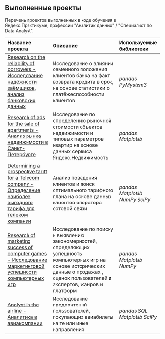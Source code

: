 
## Выполненные проекты

Перечень проектов выполненных в ходе обучения в Яндекс.Практикуме, профессии "Аналитик данных" / "Специалист по Data Analyst".

| Название проекта | Описание | Используемые библиотеки | 
| :---------------------- | :---------------------- | :---------------------- |
| [Research on the reliability of borrowers - Исследование надёжности заёмщиков, анализ банковских данных](Data-pre-processing) | Исследование о влиянии семейного положения клиентов банка на факт возврата кредита в срок, на основе статистики о платёжеспособности клиентов| *pandas*  *PyMystem3*|
| [Research of ads for the sale of apartments - Анализ рынка недвижимости в Санкт-Петербурге](Research-data-analysis) | Исследование по определению рыночной стоимости объектов недвижимости и типовых параметров квартир на основе данных сервиса Яндекс.Недвижимость| *pandas*  *Matplotlib*|
| [Determining a prospective tariff for a Telecom company - Определение наиболее выгодного тарифа для телеком компании](Statistical-data-analysis ) | Анализ поведения клиентов и поиск оптимального тарифного плана на основе данных клиентов оператора сотовой связи| *pandas*  *Matplotlib*  *NumPy* *SciPy*|
| [Research of marketing success of computer games - Исследование маркетинговой успешности компьютерных игр](Game-store-analysis) | Исследование по поиску и выявлению закономерностей, определяющих успешность компьютерных игр на основе исторических данные о продажах , оценок пользователей и экспертов, жанров и платформ| *pandas*  *Matplotlib*  *NumPy*|
| [Analyst in the airline - Аналитика в авиакомпании](Data-collection-and-storage) | Исследование предпочтений пользователей, покупающих авиабилеты на те или иные направления| *pandas*  *SQL* *Matplotlib*  *SciPy*|
